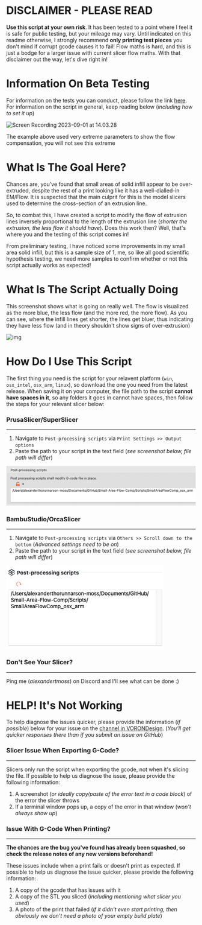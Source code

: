 # DISCLAIMER - PLEASE READ
**Use this script at your own risk**. It has been tested to a point where I feel it is safe for public testing, but your mileage may vary. Until indicated on this readme otherwise, I strongly recommend **only printing test pieces** you don't mind if corrupt gcode causes it to fail! Flow maths is hard, and this is just a bodge for a larger issue with current slicer flow maths. With that disclaimer out the way, let's dive right in!



# Information On Beta Testing

For information on the tests you can conduct, please follow the link [here](link.here). For information on the script in general, keep reading below (*including how to set it up*)

![Screen Recording 2023-09-01 at 14.03.28](https://github.com/Alexander-T-Moss/Small-Area-Flow-Comp/blob/main/Screenshots/Screen%20Recording%202023-09-01%20at%2014.03.28.gif)

The example above used very extreme parameters to show the flow compensation, you will not see this extreme



# What Is The Goal Here?

Chances are, you've found that small areas of solid infill appear to be over-extruded, despite the rest of a print looking like it has a well-dialled-in EM/Flow. It is suspected that the main culprit for this is the model slicers used to determine the cross-section of an extrusion line. 

So, to combat this, I have created a script to modify the flow of extrusion lines inversely proportional to the length of the extrusion line (*shorter the extrusion, the less flow it should have*). Does this work then? Well, that's where you and the testing of this script comes in!

From preliminary testing, I have noticed some improvements in my small area solid infill, but this is a sample size of 1, me, so like all good scientific hypothesis testing, we need more samples to confirm whether or not this script actually works as expected!




# What Is The Script Actually Doing

This screenshot shows what is going on really well. The flow is visualized as the more blue, the less flow (and the more red, the more flow). As you can see, where the infill lines get shorter, the lines get bluer, thus indicating they have less flow (and in theory shouldn't show signs of over-extrusion)

![img](https://cdn.discordapp.com/attachments/1120959178408726568/1146559708455510056/image.png)



# How Do I Use This Script

The first thing you need is the script for your relavent platform (`win`, `osx_intel`, `osx_arm`, `linux`), so download the one you need from the latest release. When saving it on your computer, the file path to the script **cannot have spaces in it**, so any folders it goes in cannot have spaces, then follow the steps for your relevant slicer below:



### PrusaSlicer/SuperSlicer

---

1. Navigate to `Post-processing scripts` via `Print Settings >> Output options` 
2. Paste the path to your script in the text field (*see screenshot below, file path will differ*)

![image-20230901093740545](https://github.com/Alexander-T-Moss/Small-Area-Flow-Comp/blob/main/Screenshots/image-20230901093740545.png)



### BambuStudio/OrcaSlicer

---

1. Navigate to `Post-processing scripts` via `Others >> Scroll down to the bottom` (*Advanced settings need to be on*) 
2. Paste the path to your script in the text field (*see screenshot below, file path will differ*)

![image-20230901093729295](https://github.com/Alexander-T-Moss/Small-Area-Flow-Comp/blob/main/Screenshots/image-20230901093729295.png)

### Don't See Your Slicer? 

---

Ping me (*alexandertmoss*) on Discord and I'll see what can be done :)





# HELP! It's Not Working 

To help diagnose the issues quicker, please provide the information (*if possible*) below for your issue on the [channel in VORONDesign](link.to.channel). (*You'll get quicker responses there than if you submit an issue on GitHub*)



### Slicer Issue When Exporting G-Code?  

---

Slicers only run the script when exporting the gcode, not when it's slicing the file. If possible to help us diagnose the issue, please provide the following information:

1. A screenshot (*or ideally copy/paste of the error text in a code block*) of the error the slicer throws
2. If a terminal window pops up, a copy of the error in that window (*won't always show up*)



### Issue With G-Code When Printing?  

---

**The chances are the bug you've found has already been squashed, so check the release notes of any new versions beforehand!**

These issues include when a print fails or doesn't print as expected. If possible to help us diagnose the issue quicker, please provide the following information:

1. A copy of the gcode that has issues with it
2. A copy of the STL you sliced (*including mentioning what slicer you used*)
3. A photo of the print that failed (*if it didn't even start printing, then obviously we don't need a photo of your empty build plate*)
